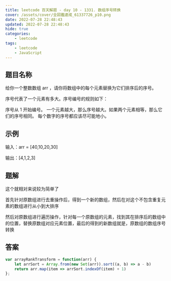 ```yaml
---
title: leetcode 百天解题 - day 10 - 1331. 数组序号转换
cover: /assets/cover/全図鑑達成_61337726_p10.png
date: 2022-07-28 22:48:43
updated: 2022-07-28 22:48:43
hide: true
categories:
    - leetcode
tags:
    - leetcode
    - JavaScript
---
```

## 题目名称

给你一个整数数组 arr ，请你将数组中的每个元素替换为它们排序后的序号。

序号代表了一个元素有多大。序号编号的规则如下：

序号从 1 开始编号。
一个元素越大，那么序号越大。如果两个元素相等，那么它们的序号相同。
每个数字的序号都应该尽可能地小。

## 示例

输入：arr = [40,10,20,30]

输出：[4,1,2,3]

## 题解

这个就相对来说较为简单了

首先针对原数组进行去重操作后，得到一个新的数组，然后在对这个不包含重复元素的数组进行从小到大排序

然后对原数组进行遍历操作，针对每一个原数组的元素，找到其在排序后的数组中的位置，替换原数组对应元素位置，最后的得到的新数组就是，原数组的数组序号转换
## 答案

~~~js
var arrayRankTransform = function(arr) {
    let arrSort = Array.from(new Set(arr)).sort((a, b) => a - b)
    return arr.map(item => arrSort.indexOf(item) + 1)
};
~~~